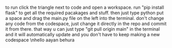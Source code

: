 to run click the triangle next to code and open a workspace. run "pip install flask" to get all the required pacakages and stuff. then just type python put a space and drag the main.py file on the left into the terminal. don't change any code from the codespace, just change it directly in the repo and commit it from there. that way u can just type "git pull origin main" in the terminal and it will automatically update and you don't have to keep making a new codespace
\nhello aayan behura

